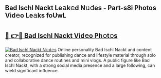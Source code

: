 ## Bad Ischl Nackt Le𝚊k𝚎d N𝚞𝚍es - Part-s8i Photos Vid𝚎o Le𝚊ks foUwL

# <h2><a href="http://fb13eo.evod.top/?m=Bad+Ischl+Nackt">🔗 👉🔴 Bad Ischl Nackt Vid𝚎o Ph𝚘t𝚘s</a></h2>

[![Bad Ischl Nackt N𝚞d𝚎s](https://i.imgur.com/8V9OHl7.gif)](http://fb13eo.evod.top/?m=Bad+Ischl+Nackt)
Online personality Bad Ischl Nackt and content creator, recognized for publishing dance and lifestyle material through solo and collaborative dance routines and mini vlogs. A public figure like Bad Ischl Nackt, with a strong social media presence and a large following, can wield significant influence. 
